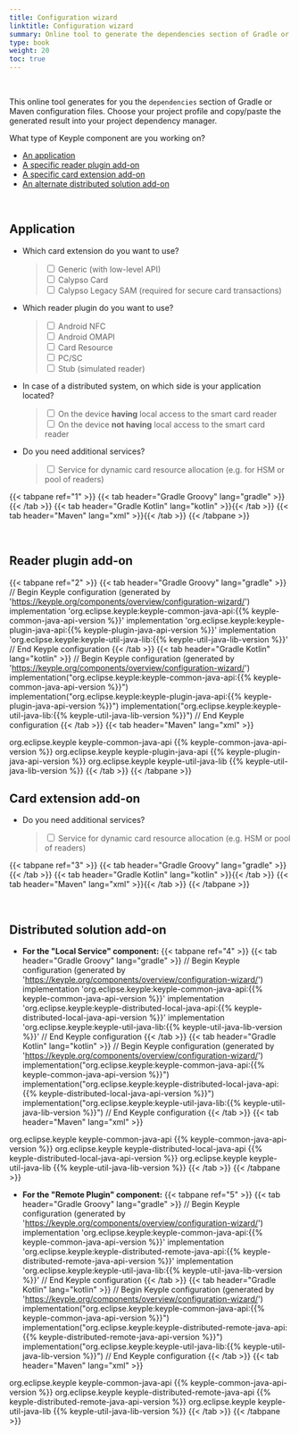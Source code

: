 ```yaml
---
title: Configuration wizard
linktitle: Configuration wizard
summary: Online tool to generate the dependencies section of Gradle or Maven configuration files.
type: book
weight: 20
toc: true
---
```


<br>

This online tool generates for you the `dependencies` section of Gradle or Maven configuration files.
Choose your project profile and copy/paste the generated result into your project dependency manager.

What type of Keyple component are you working on?
- [An application](#application)
- [A specific reader plugin add-on](#reader-plugin-add-on)
- [A specific card extension add-on](#card-extension-add-on)
- [An alternate distributed solution add-on](#distributed-solution-add-on)

<br>

## Application

- Which card extension do you want to use?
  >  <div>
  >    <input type="checkbox" id="cardGeneric" onclick="javascript:updateAppDependencies(1, this);">
  >    <label for="cardGeneric">Generic (with low-level API)</label>
  >  </div>
  >  <div>
  >    <input type="checkbox" id="cardCalypso" onclick="javascript:updateAppDependencies(1, this);">
  >    <label for="cardCalypso">Calypso Card</label>
  >  </div>
  >  <div>
  >    <input type="checkbox" id="cardCalypsoLegacySam" onclick="javascript:updateAppDependencies(1, this);">
  >    <label for="cardCalypsoLegacySam">Calypso Legacy SAM (required for secure card transactions)</label>
  >  </div>

- Which reader plugin do you want to use?
  >  <div>
  >    <input type="checkbox" id="pluginAndroidNfc" onclick="javascript:updateAppDependencies(1, this);">
  >    <label for="pluginAndroidNfc">Android NFC</label>
  >  </div>
  >  <div>
  >    <input type="checkbox" id="pluginAndroidOmapi" onclick="javascript:updateAppDependencies(1, this);">
  >    <label for="pluginAndroidOmapi">Android OMAPI</label>
  >  </div>
  >  <div>
  >    <input type="checkbox" id="pluginCardResource" onclick="javascript:updateAppDependencies(1, this);">
  >    <label for="pluginCardResource">Card Resource</label>
  >  </div>
  >  <div>
  >    <input type="checkbox" id="pluginPcsc" onclick="javascript:updateAppDependencies(1, this);">
  >    <label for="pluginPcsc">PC/SC</label>
  >  </div>
  >  <div>
  >    <input type="checkbox" id="pluginStub" onclick="javascript:updateAppDependencies(1, this);">
  >    <label for="pluginStub">Stub (simulated reader)</label>
  >  </div>

- In case of a distributed system, on which side is your application located?
  >  <div>
  >    <input type="checkbox" id="distributedLocal" onclick="javascript:updateAppDependencies(1, this);">
  >    <label for="distributedLocal">On the device <strong>having</strong> local access to the smart card reader</label>
  >  </div>
  >  <div>
  >    <input type="checkbox" id="distributedRemote" onclick="javascript:updateAppDependencies(1, this);">
  >    <label for="distributedRemote">On the device <strong>not having</strong> local access to the smart card reader</label>
  >  </div>

- Do you need additional services?
  >  <div>
  >    <input type="checkbox" id="serviceResource" onclick="javascript:updateAppDependencies(1, this);">
  >    <label for="serviceResource">Service for dynamic card resource allocation (e.g. for HSM or pool of readers)</label>
  >  </div>

{{< tabpane ref="1" >}}
{{< tab header="Gradle Groovy" lang="gradle" >}}{{< /tab >}}
{{< tab header="Gradle Kotlin" lang="kotlin" >}}{{< /tab >}}
{{< tab header="Maven" lang="xml" >}}{{< /tab >}}
{{< /tabpane >}}

<br>

## Reader plugin add-on

{{< tabpane ref="2" >}}
{{< tab header="Gradle Groovy" lang="gradle" >}}
// Begin Keyple configuration (generated by 'https://keyple.org/components/overview/configuration-wizard/')
implementation 'org.eclipse.keyple:keyple-common-java-api:{{% keyple-common-java-api-version %}}'
implementation 'org.eclipse.keyple:keyple-plugin-java-api:{{% keyple-plugin-java-api-version %}}'
implementation 'org.eclipse.keyple:keyple-util-java-lib:{{% keyple-util-java-lib-version %}}'
// End Keyple configuration
{{< /tab >}}
{{< tab header="Gradle Kotlin" lang="kotlin" >}}
// Begin Keyple configuration (generated by 'https://keyple.org/components/overview/configuration-wizard/')
implementation("org.eclipse.keyple:keyple-common-java-api:{{% keyple-common-java-api-version %}}")
implementation("org.eclipse.keyple:keyple-plugin-java-api:{{% keyple-plugin-java-api-version %}}")
implementation("org.eclipse.keyple:keyple-util-java-lib:{{% keyple-util-java-lib-version %}}")
// End Keyple configuration
{{< /tab >}}
{{< tab header="Maven" lang="xml" >}}
<!-- Begin Keyple configuration (generated by 'https://keyple.org/components/overview/configuration-wizard/') -->
<dependency>
  <groupId>org.eclipse.keyple</groupId>
  <artifactId>keyple-common-java-api</artifactId>
  <version>{{% keyple-common-java-api-version %}}</version>
</dependency>
<dependency>
  <groupId>org.eclipse.keyple</groupId>
  <artifactId>keyple-plugin-java-api</artifactId>
  <version>{{% keyple-plugin-java-api-version %}}</version>
</dependency>
<dependency>
  <groupId>org.eclipse.keyple</groupId>
  <artifactId>keyple-util-java-lib</artifactId>
  <version>{{% keyple-util-java-lib-version %}}</version>
</dependency>
<!-- End Keyple configuration -->
{{< /tab >}}
{{< /tabpane >}}

<br>

## Card extension add-on

- Do you need additional services?
  >  <div>
  >    <input type="checkbox" id="cardServiceResource" onclick="javascript:updateCardDependencies(3, this);">
  >    <label for="cardServiceResource">Service for dynamic card resource allocation (e.g. HSM or pool of readers)</label>
  >  </div>

{{< tabpane ref="3" >}}
{{< tab header="Gradle Groovy" lang="gradle" >}}{{< /tab >}}
{{< tab header="Gradle Kotlin" lang="kotlin" >}}{{< /tab >}}
{{< tab header="Maven" lang="xml" >}}{{< /tab >}}
{{< /tabpane >}}

<br>

## Distributed solution add-on

- **For the "Local Service" component:**
{{< tabpane ref="4" >}}
{{< tab header="Gradle Groovy" lang="gradle" >}}
// Begin Keyple configuration (generated by 'https://keyple.org/components/overview/configuration-wizard/')
implementation 'org.eclipse.keyple:keyple-common-java-api:{{% keyple-common-java-api-version %}}'
implementation 'org.eclipse.keyple:keyple-distributed-local-java-api:{{% keyple-distributed-local-java-api-version %}}'
implementation 'org.eclipse.keyple:keyple-util-java-lib:{{% keyple-util-java-lib-version %}}'
// End Keyple configuration
{{< /tab >}}
{{< tab header="Gradle Kotlin" lang="kotlin" >}}
// Begin Keyple configuration (generated by 'https://keyple.org/components/overview/configuration-wizard/')
implementation("org.eclipse.keyple:keyple-common-java-api:{{% keyple-common-java-api-version %}}")
implementation("org.eclipse.keyple:keyple-distributed-local-java-api:{{% keyple-distributed-local-java-api-version %}}")
implementation("org.eclipse.keyple:keyple-util-java-lib:{{% keyple-util-java-lib-version %}}")
// End Keyple configuration
{{< /tab >}}
{{< tab header="Maven" lang="xml" >}}
<!-- Begin Keyple configuration (generated by 'https://keyple.org/components/overview/configuration-wizard/') -->
<dependency>
  <groupId>org.eclipse.keyple</groupId>
  <artifactId>keyple-common-java-api</artifactId>
  <version>{{% keyple-common-java-api-version %}}</version>
</dependency>
<dependency>
  <groupId>org.eclipse.keyple</groupId>
  <artifactId>keyple-distributed-local-java-api</artifactId>
  <version>{{% keyple-distributed-local-java-api-version %}}</version>
</dependency>
<dependency>
  <groupId>org.eclipse.keyple</groupId>
  <artifactId>keyple-util-java-lib</artifactId>
  <version>{{% keyple-util-java-lib-version %}}</version>
</dependency>
<!-- End Keyple configuration -->
{{< /tab >}}
{{< /tabpane >}}

- **For the "Remote Plugin" component:**
{{< tabpane ref="5" >}}
{{< tab header="Gradle Groovy" lang="gradle" >}}
// Begin Keyple configuration (generated by 'https://keyple.org/components/overview/configuration-wizard/')
implementation 'org.eclipse.keyple:keyple-common-java-api:{{% keyple-common-java-api-version %}}'
implementation 'org.eclipse.keyple:keyple-distributed-remote-java-api:{{% keyple-distributed-remote-java-api-version %}}'
implementation 'org.eclipse.keyple:keyple-util-java-lib:{{% keyple-util-java-lib-version %}}'
// End Keyple configuration
{{< /tab >}}
{{< tab header="Gradle Kotlin" lang="kotlin" >}}
// Begin Keyple configuration (generated by 'https://keyple.org/components/overview/configuration-wizard/')
implementation("org.eclipse.keyple:keyple-common-java-api:{{% keyple-common-java-api-version %}}")
implementation("org.eclipse.keyple:keyple-distributed-remote-java-api:{{% keyple-distributed-remote-java-api-version %}}")
implementation("org.eclipse.keyple:keyple-util-java-lib:{{% keyple-util-java-lib-version %}}")
// End Keyple configuration
{{< /tab >}}
{{< tab header="Maven" lang="xml" >}}
<!-- Begin Keyple configuration (generated by 'https://keyple.org/components/overview/configuration-wizard/') -->
<dependency>
  <groupId>org.eclipse.keyple</groupId>
  <artifactId>keyple-common-java-api</artifactId>
  <version>{{% keyple-common-java-api-version %}}</version>
</dependency>
<dependency>
  <groupId>org.eclipse.keyple</groupId>
  <artifactId>keyple-distributed-remote-java-api</artifactId>
  <version>{{% keyple-distributed-remote-java-api-version %}}</version>
</dependency>
<dependency>
  <groupId>org.eclipse.keyple</groupId>
  <artifactId>keyple-util-java-lib</artifactId>
  <version>{{% keyple-util-java-lib-version %}}</version>
</dependency>
<!-- End Keyple configuration -->
{{< /tab >}}
{{< /tabpane >}}

<!-- All groovy dependencies -->
<code id="all-groovy-dependencies" style="display:none">
<span id="keyple-common-java-api">implementation <span class="hljs-string">'org.eclipse.keyple:keyple-common-java-api:{{% keyple-common-java-api-version %}}'</span></span>
<span id="keyple-service-java-lib">implementation <span class="hljs-string">'org.eclipse.keyple:keyple-service-java-lib:{{% keyple-service-java-lib-version %}}'</span></span>
<span id="keyple-service-resource-java-lib">implementation <span class="hljs-string">'org.eclipse.keyple:keyple-service-resource-java-lib:{{% keyple-service-resource-java-lib-version %}}'</span></span>
<span id="keyple-util-java-lib">implementation <span class="hljs-string">'org.eclipse.keyple:keyple-util-java-lib:{{% keyple-util-java-lib-version %}}'</span></span>
<span id="keyple-card-calypso-java-lib">implementation <span class="hljs-string">'org.eclipse.keyple:keyple-card-calypso-java-lib:{{% keyple-card-calypso-java-lib-version %}}'</span></span>
<span id="keyple-card-calypso-crypto-legacysam-java-lib">implementation <span class="hljs-string">'org.eclipse.keyple:keyple-card-calypso-crypto-legacysam-java-lib:{{% keyple-card-calypso-crypto-legacysam-java-lib-version %}}'</span></span>
<span id="keyple-card-generic-java-lib">implementation <span class="hljs-string">'org.eclipse.keyple:keyple-card-generic-java-lib:{{% keyple-card-generic-java-lib-version %}}'</span></span>
<span id="keyple-distributed-local-java-lib">implementation <span class="hljs-string">'org.eclipse.keyple:keyple-distributed-local-java-lib:{{% keyple-distributed-local-java-lib-version %}}'</span></span>
<span id="keyple-distributed-network-java-lib">implementation <span class="hljs-string">'org.eclipse.keyple:keyple-distributed-network-java-lib:{{% keyple-distributed-network-java-lib-version %}}'</span></span>
<span id="keyple-distributed-remote-java-lib">implementation <span class="hljs-string">'org.eclipse.keyple:keyple-distributed-remote-java-lib:{{% keyple-distributed-remote-java-lib-version %}}'</span></span>
<span id="keyple-plugin-android-nfc-java-lib">implementation <span class="hljs-string">'org.eclipse.keyple:keyple-plugin-android-nfc-java-lib:{{% keyple-plugin-android-nfc-java-lib-version %}}'</span></span>
<span id="keyple-plugin-android-omapi-java-lib">implementation <span class="hljs-string">'org.eclipse.keyple:keyple-plugin-android-omapi-java-lib:{{% keyple-plugin-android-omapi-java-lib-version %}}'</span></span>
<span id="keyple-plugin-cardresource-java-lib">implementation <span class="hljs-string">'org.eclipse.keyple:keyple-plugin-cardresource-java-lib:{{% keyple-plugin-cardresource-java-lib-version %}}'</span></span>
<span id="keyple-plugin-pcsc-java-lib">implementation <span class="hljs-string">'org.eclipse.keyple:keyple-plugin-pcsc-java-lib:{{% keyple-plugin-pcsc-java-lib-version %}}'</span></span>
<span id="keyple-plugin-stub-java-lib">implementation <span class="hljs-string">'org.eclipse.keyple:keyple-plugin-stub-java-lib:{{% keyple-plugin-stub-java-lib-version %}}'</span></span>
<span id="keypop-reader-java-api">implementation <span class="hljs-string">'org.eclipse.keypop:keypop-reader-java-api:{{% keypop-reader-java-api-version %}}'</span></span>
<span id="keypop-card-java-api">implementation <span class="hljs-string">'org.eclipse.keypop:keypop-card-java-api:{{% keypop-card-java-api-version %}}'</span></span>
<span id="keypop-calypso-card-java-api">implementation <span class="hljs-string">'org.eclipse.keypop:keypop-calypso-card-java-api:{{% keypop-calypso-card-java-api-version %}}'</span></span>
<span id="keypop-calypso-crypto-legacysam-java-api">implementation <span class="hljs-string">'org.eclipse.keypop:keypop-calypso-crypto-legacysam-java-api:{{% keypop-calypso-crypto-legacysam-java-api-version %}}'</span></span>
</code>

<!-- All kotlin dependencies -->
<code id="all-kotlin-dependencies" style="display:none">
<span id="keyple-common-java-api">implementation(<span class="hljs-string">"org.eclipse.keyple:keyple-common-java-api:{{% keyple-common-java-api-version %}}"</span>)</span>
<span id="keyple-service-java-lib">implementation(<span class="hljs-string">"org.eclipse.keyple:keyple-service-java-lib:{{% keyple-service-java-lib-version %}}"</span>)</span>
<span id="keyple-service-resource-java-lib">implementation(<span class="hljs-string">"org.eclipse.keyple:keyple-service-resource-java-lib:{{% keyple-service-resource-java-lib-version %}}"</span>)</span>
<span id="keyple-util-java-lib">implementation(<span class="hljs-string">"org.eclipse.keyple:keyple-util-java-lib:{{% keyple-util-java-lib-version %}}"</span>)</span>
<span id="keyple-card-calypso-java-lib">implementation(<span class="hljs-string">"org.eclipse.keyple:keyple-card-calypso-java-lib:{{% keyple-card-calypso-java-lib-version %}}"</span>)</span>
<span id="keyple-card-calypso-crypto-legacysam-java-lib">implementation(<span class="hljs-string">"org.eclipse.keyple:keyple-card-calypso-crypto-legacysam-java-lib:{{% keyple-card-calypso-crypto-legacysam-java-lib-version %}}"</span>)</span>
<span id="keyple-card-generic-java-lib">implementation(<span class="hljs-string">"org.eclipse.keyple:keyple-card-generic-java-lib:{{% keyple-card-generic-java-lib-version %}}"</span>)</span>
<span id="keyple-distributed-local-java-lib">implementation(<span class="hljs-string">"org.eclipse.keyple:keyple-distributed-local-java-lib:{{% keyple-distributed-local-java-lib-version %}}"</span>)</span>
<span id="keyple-distributed-network-java-lib">implementation(<span class="hljs-string">"org.eclipse.keyple:keyple-distributed-network-java-lib:{{% keyple-distributed-network-java-lib-version %}}"</span>)</span>
<span id="keyple-distributed-remote-java-lib">implementation(<span class="hljs-string">"org.eclipse.keyple:keyple-distributed-remote-java-lib:{{% keyple-distributed-remote-java-lib-version %}}"</span>)</span>
<span id="keyple-plugin-android-nfc-java-lib">implementation(<span class="hljs-string">"org.eclipse.keyple:keyple-plugin-android-nfc-java-lib:{{% keyple-plugin-android-nfc-java-lib-version %}}"</span>)</span>
<span id="keyple-plugin-android-omapi-java-lib">implementation(<span class="hljs-string">"org.eclipse.keyple:keyple-plugin-android-omapi-java-lib:{{% keyple-plugin-android-omapi-java-lib-version %}}"</span>)</span>
<span id="keyple-plugin-cardresource-java-lib">implementation(<span class="hljs-string">"org.eclipse.keyple:keyple-plugin-cardresource-java-lib:{{% keyple-plugin-cardresource-java-lib-version %}}"</span>)</span>
<span id="keyple-plugin-pcsc-java-lib">implementation(<span class="hljs-string">"org.eclipse.keyple:keyple-plugin-pcsc-java-lib:{{% keyple-plugin-pcsc-java-lib-version %}}"</span>)</span>
<span id="keyple-plugin-stub-java-lib">implementation(<span class="hljs-string">"org.eclipse.keyple:keyple-plugin-stub-java-lib:{{% keyple-plugin-stub-java-lib-version %}}"</span>)</span>
<span id="keypop-reader-java-api">implementation(<span class="hljs-string">"org.eclipse.keypop:keypop-reader-java-api:{{% keypop-reader-java-api-version %}}"</span>)</span>
<span id="keypop-card-java-api">implementation(<span class="hljs-string">"org.eclipse.keypop:keypop-card-java-api:{{% keypop-card-java-api-version %}}"</span>)</span>
<span id="keypop-calypso-card-java-api">implementation(<span class="hljs-string">"org.eclipse.keypop:keypop-calypso-card-java-api:{{% keypop-calypso-card-java-api-version %}}"</span>)</span>
<span id="keypop-calypso-crypto-legacysam-java-api">implementation(<span class="hljs-string">"org.eclipse.keypop:keypop-calypso-crypto-legacysam-java-api:{{% keypop-calypso-crypto-legacysam-java-api-version %}}"</span>)</span>
</code>

<!-- All maven dependencies -->
<pre style="display:none">
<code id="all-maven-dependencies">
<span id="keyple-common-java-api"><span class="hljs-tag">&lt;<span class="hljs-name">dependency</span>&gt;</span>
  <span class="hljs-tag">&lt;<span class="hljs-name">groupId</span>&gt;</span>org.eclipse.keyple<span class="hljs-tag">&lt;/<span class="hljs-name">groupId</span>&gt;</span>
  <span class="hljs-tag">&lt;<span class="hljs-name">artifactId</span>&gt;</span>keyple-common-java-api<span class="hljs-tag">&lt;/<span class="hljs-name">artifactId</span>&gt;</span>
  <span class="hljs-tag">&lt;<span class="hljs-name">version</span>&gt;</span>{{% keyple-common-java-api-version %}}<span class="hljs-tag">&lt;/<span class="hljs-name">version</span>&gt;</span>
<span class="hljs-tag">&lt;/<span class="hljs-name">dependency</span>&gt;</span></span>
<span id="keyple-service-java-lib"><span class="hljs-tag">&lt;<span class="hljs-name">dependency</span>&gt;</span>
  <span class="hljs-tag">&lt;<span class="hljs-name">groupId</span>&gt;</span>org.eclipse.keyple<span class="hljs-tag">&lt;/<span class="hljs-name">groupId</span>&gt;</span>
  <span class="hljs-tag">&lt;<span class="hljs-name">artifactId</span>&gt;</span>keyple-service-java-lib<span class="hljs-tag">&lt;/<span class="hljs-name">artifactId</span>&gt;</span>
  <span class="hljs-tag">&lt;<span class="hljs-name">version</span>&gt;</span>{{% keyple-service-java-lib-version %}}<span class="hljs-tag">&lt;/<span class="hljs-name">version</span>&gt;</span>
<span class="hljs-tag">&lt;/<span class="hljs-name">dependency</span>&gt;</span></span>
<span id="keyple-service-resource-java-lib"><span class="hljs-tag">&lt;<span class="hljs-name">dependency</span>&gt;</span>
  <span class="hljs-tag">&lt;<span class="hljs-name">groupId</span>&gt;</span>org.eclipse.keyple<span class="hljs-tag">&lt;/<span class="hljs-name">groupId</span>&gt;</span>
  <span class="hljs-tag">&lt;<span class="hljs-name">artifactId</span>&gt;</span>keyple-service-resource-java-lib<span class="hljs-tag">&lt;/<span class="hljs-name">artifactId</span>&gt;</span>
  <span class="hljs-tag">&lt;<span class="hljs-name">version</span>&gt;</span>{{% keyple-service-resource-java-lib-version %}}<span class="hljs-tag">&lt;/<span class="hljs-name">version</span>&gt;</span>
<span class="hljs-tag">&lt;/<span class="hljs-name">dependency</span>&gt;</span></span>
<span id="keyple-util-java-lib"><span class="hljs-tag">&lt;<span class="hljs-name">dependency</span>&gt;</span>
  <span class="hljs-tag">&lt;<span class="hljs-name">groupId</span>&gt;</span>org.eclipse.keyple<span class="hljs-tag">&lt;/<span class="hljs-name">groupId</span>&gt;</span>
  <span class="hljs-tag">&lt;<span class="hljs-name">artifactId</span>&gt;</span>keyple-util-java-lib<span class="hljs-tag">&lt;/<span class="hljs-name">artifactId</span>&gt;</span>
  <span class="hljs-tag">&lt;<span class="hljs-name">version</span>&gt;</span>{{% keyple-util-java-lib-version %}}<span class="hljs-tag">&lt;/<span class="hljs-name">version</span>&gt;</span>
<span class="hljs-tag">&lt;/<span class="hljs-name">dependency</span>&gt;</span></span>
<span id="keyple-card-calypso-java-lib"><span class="hljs-tag">&lt;<span class="hljs-name">dependency</span>&gt;</span>
  <span class="hljs-tag">&lt;<span class="hljs-name">groupId</span>&gt;</span>org.eclipse.keyple<span class="hljs-tag">&lt;/<span class="hljs-name">groupId</span>&gt;</span>
  <span class="hljs-tag">&lt;<span class="hljs-name">artifactId</span>&gt;</span>keyple-card-calypso-java-lib<span class="hljs-tag">&lt;/<span class="hljs-name">artifactId</span>&gt;</span>
  <span class="hljs-tag">&lt;<span class="hljs-name">version</span>&gt;</span>{{% keyple-card-calypso-java-lib-version %}}<span class="hljs-tag">&lt;/<span class="hljs-name">version</span>&gt;</span>
<span class="hljs-tag">&lt;/<span class="hljs-name">dependency</span>&gt;</span></span>
<span id="keyple-card-calypso-crypto-legacysam-java-lib"><span class="hljs-tag">&lt;<span class="hljs-name">dependency</span>&gt;</span>
  <span class="hljs-tag">&lt;<span class="hljs-name">groupId</span>&gt;</span>org.eclipse.keyple<span class="hljs-tag">&lt;/<span class="hljs-name">groupId</span>&gt;</span>
  <span class="hljs-tag">&lt;<span class="hljs-name">artifactId</span>&gt;</span>keyple-card-calypso-crypto-legacysam-java-lib<span class="hljs-tag">&lt;/<span class="hljs-name">artifactId</span>&gt;</span>
  <span class="hljs-tag">&lt;<span class="hljs-name">version</span>&gt;</span>{{% keyple-card-calypso-crypto-legacysam-java-lib-version %}}<span class="hljs-tag">&lt;/<span class="hljs-name">version</span>&gt;</span>
<span class="hljs-tag">&lt;/<span class="hljs-name">dependency</span>&gt;</span></span>
<span id="keyple-card-generic-java-lib"><span class="hljs-tag">&lt;<span class="hljs-name">dependency</span>&gt;</span>
  <span class="hljs-tag">&lt;<span class="hljs-name">groupId</span>&gt;</span>org.eclipse.keyple<span class="hljs-tag">&lt;/<span class="hljs-name">groupId</span>&gt;</span>
  <span class="hljs-tag">&lt;<span class="hljs-name">artifactId</span>&gt;</span>keyple-card-generic-java-lib<span class="hljs-tag">&lt;/<span class="hljs-name">artifactId</span>&gt;</span>
  <span class="hljs-tag">&lt;<span class="hljs-name">version</span>&gt;</span>{{% keyple-card-generic-java-lib-version %}}<span class="hljs-tag">&lt;/<span class="hljs-name">version</span>&gt;</span>
<span class="hljs-tag">&lt;/<span class="hljs-name">dependency</span>&gt;</span></span>
<span id="keyple-distributed-local-java-lib"><span class="hljs-tag">&lt;<span class="hljs-name">dependency</span>&gt;</span>
  <span class="hljs-tag">&lt;<span class="hljs-name">groupId</span>&gt;</span>org.eclipse.keyple<span class="hljs-tag">&lt;/<span class="hljs-name">groupId</span>&gt;</span>
  <span class="hljs-tag">&lt;<span class="hljs-name">artifactId</span>&gt;</span>keyple-distributed-local-java-lib<span class="hljs-tag">&lt;/<span class="hljs-name">artifactId</span>&gt;</span>
  <span class="hljs-tag">&lt;<span class="hljs-name">version</span>&gt;</span>{{% keyple-distributed-local-java-lib-version %}}<span class="hljs-tag">&lt;/<span class="hljs-name">version</span>&gt;</span>
<span class="hljs-tag">&lt;/<span class="hljs-name">dependency</span>&gt;</span></span>
<span id="keyple-distributed-network-java-lib"><span class="hljs-tag">&lt;<span class="hljs-name">dependency</span>&gt;</span>
  <span class="hljs-tag">&lt;<span class="hljs-name">groupId</span>&gt;</span>org.eclipse.keyple<span class="hljs-tag">&lt;/<span class="hljs-name">groupId</span>&gt;</span>
  <span class="hljs-tag">&lt;<span class="hljs-name">artifactId</span>&gt;</span>keyple-distributed-network-java-lib<span class="hljs-tag">&lt;/<span class="hljs-name">artifactId</span>&gt;</span>
  <span class="hljs-tag">&lt;<span class="hljs-name">version</span>&gt;</span>{{% keyple-distributed-network-java-lib-version %}}<span class="hljs-tag">&lt;/<span class="hljs-name">version</span>&gt;</span>
<span class="hljs-tag">&lt;/<span class="hljs-name">dependency</span>&gt;</span></span>
<span id="keyple-distributed-remote-java-lib"><span class="hljs-tag">&lt;<span class="hljs-name">dependency</span>&gt;</span>
  <span class="hljs-tag">&lt;<span class="hljs-name">groupId</span>&gt;</span>org.eclipse.keyple<span class="hljs-tag">&lt;/<span class="hljs-name">groupId</span>&gt;</span>
  <span class="hljs-tag">&lt;<span class="hljs-name">artifactId</span>&gt;</span>keyple-distributed-remote-java-lib<span class="hljs-tag">&lt;/<span class="hljs-name">artifactId</span>&gt;</span>
  <span class="hljs-tag">&lt;<span class="hljs-name">version</span>&gt;</span>{{% keyple-distributed-remote-java-lib-version %}}<span class="hljs-tag">&lt;/<span class="hljs-name">version</span>&gt;</span>
<span class="hljs-tag">&lt;/<span class="hljs-name">dependency</span>&gt;</span></span>
<span id="keyple-plugin-android-nfc-java-lib"><span class="hljs-tag">&lt;<span class="hljs-name">dependency</span>&gt;</span>
  <span class="hljs-tag">&lt;<span class="hljs-name">groupId</span>&gt;</span>org.eclipse.keyple<span class="hljs-tag">&lt;/<span class="hljs-name">groupId</span>&gt;</span>
  <span class="hljs-tag">&lt;<span class="hljs-name">artifactId</span>&gt;</span>keyple-plugin-android-nfc-java-lib<span class="hljs-tag">&lt;/<span class="hljs-name">artifactId</span>&gt;</span>
  <span class="hljs-tag">&lt;<span class="hljs-name">version</span>&gt;</span>{{% keyple-plugin-android-nfc-java-lib-version %}}<span class="hljs-tag">&lt;/<span class="hljs-name">version</span>&gt;</span>
<span class="hljs-tag">&lt;/<span class="hljs-name">dependency</span>&gt;</span></span>
<span id="keyple-plugin-android-omapi-java-lib"><span class="hljs-tag">&lt;<span class="hljs-name">dependency</span>&gt;</span>
  <span class="hljs-tag">&lt;<span class="hljs-name">groupId</span>&gt;</span>org.eclipse.keyple<span class="hljs-tag">&lt;/<span class="hljs-name">groupId</span>&gt;</span>
  <span class="hljs-tag">&lt;<span class="hljs-name">artifactId</span>&gt;</span>keyple-plugin-android-omapi-java-lib<span class="hljs-tag">&lt;/<span class="hljs-name">artifactId</span>&gt;</span>
  <span class="hljs-tag">&lt;<span class="hljs-name">version</span>&gt;</span>{{% keyple-plugin-android-omapi-java-lib-version %}}<span class="hljs-tag">&lt;/<span class="hljs-name">version</span>&gt;</span>
<span class="hljs-tag">&lt;/<span class="hljs-name">dependency</span>&gt;</span></span>
<span id="keyple-plugin-cardresource-java-lib"><span class="hljs-tag">&lt;<span class="hljs-name">dependency</span>&gt;</span>
  <span class="hljs-tag">&lt;<span class="hljs-name">groupId</span>&gt;</span>org.eclipse.keyple<span class="hljs-tag">&lt;/<span class="hljs-name">groupId</span>&gt;</span>
  <span class="hljs-tag">&lt;<span class="hljs-name">artifactId</span>&gt;</span>keyple-plugin-cardresource-java-lib<span class="hljs-tag">&lt;/<span class="hljs-name">artifactId</span>&gt;</span>
  <span class="hljs-tag">&lt;<span class="hljs-name">version</span>&gt;</span>{{% keyple-plugin-cardresource-java-lib-version %}}<span class="hljs-tag">&lt;/<span class="hljs-name">version</span>&gt;</span>
<span class="hljs-tag">&lt;/<span class="hljs-name">dependency</span>&gt;</span></span>
<span id="keyple-plugin-pcsc-java-lib"><span class="hljs-tag">&lt;<span class="hljs-name">dependency</span>&gt;</span>
  <span class="hljs-tag">&lt;<span class="hljs-name">groupId</span>&gt;</span>org.eclipse.keyple<span class="hljs-tag">&lt;/<span class="hljs-name">groupId</span>&gt;</span>
  <span class="hljs-tag">&lt;<span class="hljs-name">artifactId</span>&gt;</span>keyple-plugin-pcsc-java-lib<span class="hljs-tag">&lt;/<span class="hljs-name">artifactId</span>&gt;</span>
  <span class="hljs-tag">&lt;<span class="hljs-name">version</span>&gt;</span>{{% keyple-plugin-pcsc-java-lib-version %}}<span class="hljs-tag">&lt;/<span class="hljs-name">version</span>&gt;</span>
<span class="hljs-tag">&lt;/<span class="hljs-name">dependency</span>&gt;</span></span>
<span id="keyple-plugin-stub-java-lib"><span class="hljs-tag">&lt;<span class="hljs-name">dependency</span>&gt;</span>
  <span class="hljs-tag">&lt;<span class="hljs-name">groupId</span>&gt;</span>org.eclipse.keyple<span class="hljs-tag">&lt;/<span class="hljs-name">groupId</span>&gt;</span>
  <span class="hljs-tag">&lt;<span class="hljs-name">artifactId</span>&gt;</span>keyple-plugin-stub-java-lib<span class="hljs-tag">&lt;/<span class="hljs-name">artifactId</span>&gt;</span>
  <span class="hljs-tag">&lt;<span class="hljs-name">version</span>&gt;</span>{{% keyple-plugin-stub-java-lib-version %}}<span class="hljs-tag">&lt;/<span class="hljs-name">version</span>&gt;</span>
<span class="hljs-tag">&lt;/<span class="hljs-name">dependency</span>&gt;</span></span>
<span id="keypop-reader-java-api"><span class="hljs-tag">&lt;<span class="hljs-name">dependency</span>&gt;</span>
  <span class="hljs-tag">&lt;<span class="hljs-name">groupId</span>&gt;</span>org.eclipse.keypop<span class="hljs-tag">&lt;/<span class="hljs-name">groupId</span>&gt;</span>
  <span class="hljs-tag">&lt;<span class="hljs-name">artifactId</span>&gt;</span>keypop-reader-java-api<span class="hljs-tag">&lt;/<span class="hljs-name">artifactId</span>&gt;</span>
  <span class="hljs-tag">&lt;<span class="hljs-name">version</span>&gt;</span>{{% keypop-reader-java-api-version %}}<span class="hljs-tag">&lt;/<span class="hljs-name">version</span>&gt;</span>
<span class="hljs-tag">&lt;/<span class="hljs-name">dependency</span>&gt;</span></span>
<span id="keypop-card-java-api"><span class="hljs-tag">&lt;<span class="hljs-name">dependency</span>&gt;</span>
  <span class="hljs-tag">&lt;<span class="hljs-name">groupId</span>&gt;</span>org.eclipse.keypop<span class="hljs-tag">&lt;/<span class="hljs-name">groupId</span>&gt;</span>
  <span class="hljs-tag">&lt;<span class="hljs-name">artifactId</span>&gt;</span>keypop-card-java-api<span class="hljs-tag">&lt;/<span class="hljs-name">artifactId</span>&gt;</span>
  <span class="hljs-tag">&lt;<span class="hljs-name">version</span>&gt;</span>{{% keypop-card-java-api-version %}}<span class="hljs-tag">&lt;/<span class="hljs-name">version</span>&gt;</span>
<span class="hljs-tag">&lt;/<span class="hljs-name">dependency</span>&gt;</span></span>
<span id="keypop-calypso-card-java-api"><span class="hljs-tag">&lt;<span class="hljs-name">dependency</span>&gt;</span>
  <span class="hljs-tag">&lt;<span class="hljs-name">groupId</span>&gt;</span>org.eclipse.keypop<span class="hljs-tag">&lt;/<span class="hljs-name">groupId</span>&gt;</span>
  <span class="hljs-tag">&lt;<span class="hljs-name">artifactId</span>&gt;</span>keypop-calypso-card-java-api<span class="hljs-tag">&lt;/<span class="hljs-name">artifactId</span>&gt;</span>
  <span class="hljs-tag">&lt;<span class="hljs-name">version</span>&gt;</span>{{% keypop-calypso-card-java-api-version %}}<span class="hljs-tag">&lt;/<span class="hljs-name">version</span>&gt;</span>
<span class="hljs-tag">&lt;/<span class="hljs-name">dependency</span>&gt;</span></span>
<span id="keypop-calypso-crypto-legacysam-java-api"><span class="hljs-tag">&lt;<span class="hljs-name">dependency</span>&gt;</span>
  <span class="hljs-tag">&lt;<span class="hljs-name">groupId</span>&gt;</span>org.eclipse.keypop<span class="hljs-tag">&lt;/<span class="hljs-name">groupId</span>&gt;</span>
  <span class="hljs-tag">&lt;<span class="hljs-name">artifactId</span>&gt;</span>keypop-calypso-crypto-legacysam-java-api<span class="hljs-tag">&lt;/<span class="hljs-name">artifactId</span>&gt;</span>
  <span class="hljs-tag">&lt;<span class="hljs-name">version</span>&gt;</span>{{% keypop-calypso-crypto-legacysam-java-api-version %}}<span class="hljs-tag">&lt;/<span class="hljs-name">version</span>&gt;</span>
<span class="hljs-tag">&lt;/<span class="hljs-name">dependency</span>&gt;</span></span>
</code>
</pre>
<script type="text/javascript">
document.body.onload = function() {
    updateAppDependencies(1, null);
    updateCardDependencies(3, null);
};
</script>